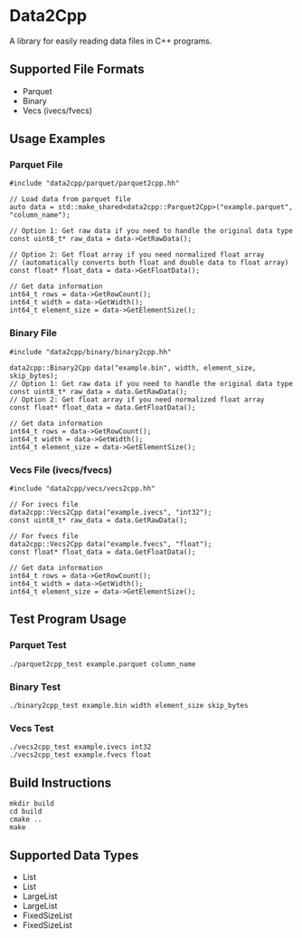 # Data2Cpp

A library for easily reading data files in C++ programs.

## Supported File Formats
- Parquet
- Binary
- Vecs (ivecs/fvecs)

## Usage Examples

### Parquet File
    #include "data2cpp/parquet/parquet2cpp.hh"

    // Load data from parquet file
    auto data = std::make_shared<data2cpp::Parquet2Cpp>("example.parquet", "column_name");

    // Option 1: Get raw data if you need to handle the original data type
    const uint8_t* raw_data = data->GetRawData();

    // Option 2: Get float array if you need normalized float array
    // (automatically converts both float and double data to float array)
    const float* float_data = data->GetFloatData();

    // Get data information
    int64_t rows = data->GetRowCount();
    int64_t width = data->GetWidth();
    int64_t element_size = data->GetElementSize();

### Binary File
    #include "data2cpp/binary/binary2cpp.hh"

    data2cpp::Binary2Cpp data("example.bin", width, element_size, skip_bytes);
    // Option 1: Get raw data if you need to handle the original data type
    const uint8_t* raw_data = data.GetRawData();
    // Option 2: Get float array if you need normalized float array
    const float* float_data = data.GetFloatData();

    // Get data information
    int64_t rows = data->GetRowCount();
    int64_t width = data->GetWidth();
    int64_t element_size = data->GetElementSize();

### Vecs File (ivecs/fvecs)
    #include "data2cpp/vecs/vecs2cpp.hh"

    // For ivecs file
    data2cpp::Vecs2Cpp data("example.ivecs", "int32");
    const uint8_t* raw_data = data.GetRawData();

    // For fvecs file
    data2cpp::Vecs2Cpp data("example.fvecs", "float");
    const float* float_data = data.GetFloatData();

    // Get data information
    int64_t rows = data->GetRowCount();
    int64_t width = data->GetWidth();
    int64_t element_size = data->GetElementSize();

## Test Program Usage

### Parquet Test
    ./parquet2cpp_test example.parquet column_name

### Binary Test
    ./binary2cpp_test example.bin width element_size skip_bytes

### Vecs Test
    ./vecs2cpp_test example.ivecs int32
    ./vecs2cpp_test example.fvecs float

## Build Instructions
    mkdir build
    cd build
    cmake ..
    make 

## Supported Data Types
- List<float>
- List<double>
- LargeList<float>
- LargeList<double>
- FixedSizeList<float>
- FixedSizeList<double> 